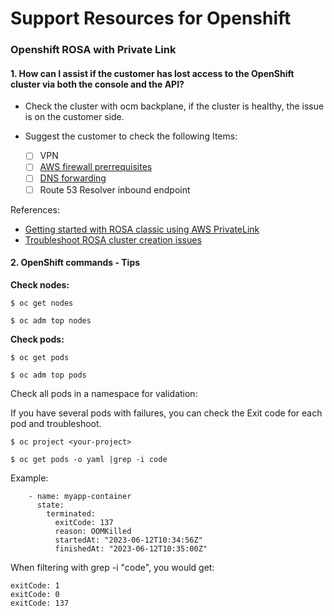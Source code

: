# Support Resources for Openshift 

### Openshift ROSA with Private Link
#### 1. How can I assist if the customer has lost access to the OpenShift cluster via both the console and the API?

- Check the cluster with ocm backplane, if the cluster is healthy, the issue is on the customer side.
- Suggest the customer to check the following Items:

  - [ ] VPN
  - [ ] [AWS firewall prerrequisites](https://access.redhat.com/documentation/en-us/red_hat_openshift_service_on_aws/4/html/prepare_your_environment/rosa-sts-aws-prereqs#osd-aws-privatelink-firewall-prerequisites_rosa-sts-aws-prereqs)
  - [ ] [DNS forwarding](https://docs.aws.amazon.com/rosa/latest/userguide/getting-started-private-link.html#getting-started-private-link-step-4)
  - [ ] Route 53 Resolver inbound endpoint

References: 
- [Getting started with ROSA classic using AWS PrivateLink](https://docs.aws.amazon.com/rosa/latest/userguide/getting-started-private-link.html)
- [Troubleshoot ROSA cluster creation issues](https://docs.aws.amazon.com/rosa/latest/userguide/troubleshoot-rosa-cluster-provisioning.html)

#### 2. OpenShift commands - Tips

**Check nodes:**
~~~
$ oc get nodes

$ oc adm top nodes
~~~

**Check pods:**
~~~
$ oc get pods

$ oc adm top pods
~~~

Check all pods in a namespace for validation:

If you have several pods with failures, you can check the Exit code for each pod and troubleshoot.

~~~
$ oc project <your-project>
~~~
~~~
$ oc get pods -o yaml |grep -i code
~~~
Example:

```
    - name: myapp-container
      state:
        terminated:
          exitCode: 137
          reason: OOMKilled
          startedAt: "2023-06-12T10:34:56Z"
          finishedAt: "2023-06-12T10:35:00Z"
```
When filtering with grep -i "code", you would get:

~~~
exitCode: 1
exitCode: 0
exitCode: 137
~~~